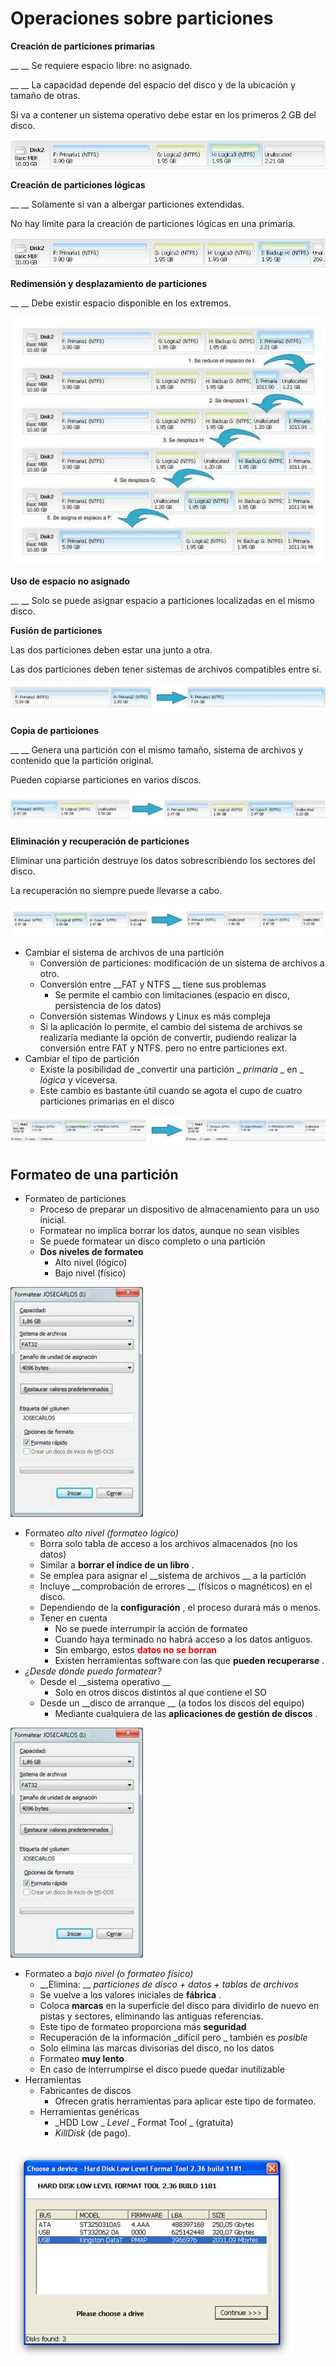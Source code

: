 # Operaciones sobre particiones

__Creación de particiones primarias__

__ __ Se requiere espacio libre: no asignado\.

__ __ La capacidad depende del espacio del disco y de la ubicación y tamaño de otras\.

Si va a contener un sistema operativo debe estar en los primeros 2 GB del disco\.

![imagen](img/Discos%2C_particiones_y_sistemas_de_archivo_-_teoria14.jpg)

__Creación de particiones lógicas__

__ __ Solamente si van a albergar particiones extendidas\.

No hay límite para la creación de particiones lógicas en una primaria\.

![imagen](img/Discos%2C_particiones_y_sistemas_de_archivo_-_teoria15.jpg)

__Redimensión y desplazamiento de particiones__

__ __ Debe existir espacio disponible en los extremos\.

![imagen](img/Discos%2C_particiones_y_sistemas_de_archivo_-_teoria16.jpg)

__Uso de espacio no asignado__

__ __ Solo se puede asignar espacio a particiones localizadas en el mismo disco\.

__Fusión de particiones__

Las dos particiones deben estar una junto a otra\.

Las dos particiones deben tener sistemas de archivos compatibles entre sí\.

![imagen](img/Discos%2C_particiones_y_sistemas_de_archivo_-_teoria17.jpg)

__Copia de particiones__

__ __ Genera una partición con el mismo tamaño, sistema de archivos y contenido que la partición original\.

Pueden copiarse particiones en varios discos\.

![imagen](img/Discos%2C_particiones_y_sistemas_de_archivo_-_teoria18.jpg)

__Eliminación y recuperación de particiones__

Eliminar una partición destruye los datos sobrescribiendo los sectores del disco\.

La recuperación no siempre puede llevarse a cabo\.

![imagen](img/Discos%2C_particiones_y_sistemas_de_archivo_-_teoria19.jpg)

* Cambiar el sistema de archivos de una partición
  * Conversión de particiones: modificación de un sistema de archivos a otro\.
  * Conversión entre  __FAT y NTFS __ tiene sus problemas
    * Se permite el cambio con limitaciones \(espacio en disco, persistencia de los datos\)
  * Conversión sistemas  Windows y Linux es más compleja
  * Si la aplicación lo permite, el cambio del sistema de archivos se realizaría mediante la opción de convertir, pudiendo realizar la conversión entre FAT y NTFS\. pero no entre particiones ext\.
* Cambiar el tipo de partición
  * Existe la posibilidad de  _convertir una partición _  _primaria_  _ en _  _lógica_  y viceversa\.
  * Este cambio es bastante útil cuando se agota el cupo de cuatro particiones primarias en el disco

![imagen](img/Discos%2C_particiones_y_sistemas_de_archivo_-_teoria20.jpg)

## Formateo de una partición

* Formateo de particiones
  * Proceso de preparar un dispositivo de almacenamiento para un uso inicial\.
  * Formatear no implica borrar los datos, aunque no sean visibles
  * Se puede formatear un disco completo o una partición
  * __Dos niveles de formateo__
    * Alto nivel \(lógico\)
    * Bajo nivel \(físico\)

![imagen](img/Discos%2C_particiones_y_sistemas_de_archivo_-_teoria21.jpg)

* Formateo  _alto nivel \(formateo lógico\)_
  * Borra solo tabla de acceso a los archivos almacenados \(no los datos\)
  * Similar a  __borrar el índice de un libro__ \.
  * Se emplea para asignar el  __sistema de archivos __ a la partición
  * Incluye  __comprobación de errores __ \(físicos o magnéticos\) en el disco\.
  * Dependiendo de la  __configuración__ , el proceso durará más o menos\.
  * Tener en cuenta
    * No se puede interrumpir la acción de formateo
    * Cuando haya terminado no habrá acceso a los datos antiguos\.
    * Sin embargo, estos  <span style="color:#FF0000"> __datos no se borran__ </span>
    * Existen herramientas software con las que  __pueden recuperarse__ \.
* _¿Desde dónde puedo formatear?_
  * Desde el  __sistema operativo __
    * Solo en otros discos distintos al que contiene el SO
  * Desde un  __disco de arranque __ \(a todos los discos del equipo\)
    * Mediante cualquiera de las  __aplicaciones de gestión de discos__ \.

![imagen](img/Discos%2C_particiones_y_sistemas_de_archivo_-_teoria22.jpg)

* Formateo a  _bajo nivel \(o formateo físico\)_
  * __Elimina: __  _particiones de disco \+ datos \+ tablas de archivos_
  * Se vuelve a los valores iniciales de  __fábrica__ \.
  * Coloca  __marcas__  en la superficie del disco para dividirlo de nuevo en pistas y sectores, eliminando las antiguas referencias\.
  * Este tipo de formateo proporciona más  __seguridad__
  * Recuperación de la información  _difícil pero _ también es  _posible_
  * Solo elimina las marcas divisorias del disco, no los datos
  * Formateo  __muy lento__
  * En caso de interrumpirse el disco puede quedar inutilizable
* Herramientas
  * Fabricantes de discos
    * Ofrecen gratis herramientas para aplicar este tipo de formateo\.
  * Herramientas genéricas
    * _HDD Low _  _Level_  _ Format Tool _ \(gratuita\)
    * _KillDisk_  \(de pago\)\.

![imagen](img/Discos%2C_particiones_y_sistemas_de_archivo_-_teoria23.jpg)
